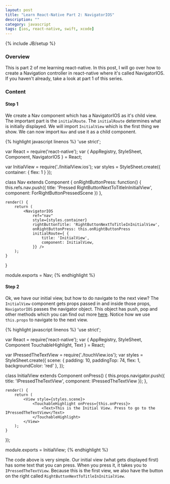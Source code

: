 ```yaml
---
layout: post
title: "Learn React-Native Part 2: NavigatorIOS"
description: ""
category: javascript
tags: [ios, react-native, swift, xcode]
---
```

{% include JB/setup %}

<!-- Overview -->
<h3>Overview</h3>

This is part 2 of me learning react-native. In this post, I will go over how to create a Navigation controller in react-native where it's called NavigatorIOS. If you haven't already, take a look at part 1 of this series.

<!-- Content -->
<h3>Content</h3>

<!-- Step 1 -->
<h4>Step 1</h4>

We create a Nav component which has a NavigatorIOS as it's child view. The important part is the `initialRoute`. The `initialRoute` determines what is initially displayed. We will import `InitialView` which is the first thing we show.
We can now import `Nav` and use it as a child component.

<!-- Code _______________________________________-->
{% highlight javascript linenos %}
'use strict';

var React = require('react-native');
var {
  AppRegistry,
  StyleSheet,
  Component,
  NavigatorIOS
} = React;

var InitialView = require('./InitialView.ios');
var styles = StyleSheet.create({
    container: {
        flex: 1
    }
});

class Nav extends Component {
    onRightButtonPress: function() {
        this.refs.nav.push({
            title: 'Pressed RightButtonNextToTitleInInitialView',
            component: ForRightButtonPressedScene
        })
    },

    render() {
        return (
            <NavigatorIOS
                ref="nav"
                style={styles.container}
                rightButtonTitle: 'RightButtonNextToTitleInInitialView',
                onRightButtonPress: this.onRightButtonPress
                initialRoute={ {
                    title: 'InitialView',
                    component: InitialView,
                }} />
        );
    }
}

module.exports = Nav;
{% endhighlight %}
<!-- /Code ^^^^^^^^^^^^^^^^^^^^^^^^^^^^^^^^^^^^^^-->

<!-- Step 2 -->
<h4>Step 2</h4>

Ok, we have our initial view, but how to do navigate to the next view? The `InitialView` component gets props passed in and inside those props, `NavigatorIOS` passes the navigator object. This object has push, pop and other methods which you can find out more [here](https://facebook.github.io/react-native/docs/navigatorios.html#content). Notice how we use `this.props` to navigate to the next view.

<!-- Code _______________________________________-->
{% highlight javascript linenos %}
'use strict';

var React = require('react-native');
var {
  AppRegistry,
  StyleSheet,
  Component
  TouchableHighlight,
  Text
} = React;

var IPressedTheTextView = require('./touchView.ios');
var styles = StyleSheet.create({
    scene: {
        padding: 10,
        paddingTop: 74,
        flex: 1,
        backgroundColor: 'red'
    },
});

class InitialView extends Component
    onPress() {
        this.props.navigator.push({
            title: 'IPressedTheTextView',
            component: IPressedTheTextView
        });
    },

    render() {
        return (
            <View style={styles.scene}>
                <TouchableHighlight onPress={this.onPress}>
                    <Text>This is the Initial View. Press to go to the IPressedTheTextView</Text>
                </TouchableHighlight>
            </View>
        );
    }
});

module.exports = InitialView;
{% endhighlight %}
<!-- /Code ^^^^^^^^^^^^^^^^^^^^^^^^^^^^^^^^^^^^^^-->


The code above is very simple. Our initial view (what gets displayed first) has some text that you can press. When you press it, it takes you to `IPressedTheTextView`. Because this is the first view, we also have the button on the right called `RightButtonNextToTitleInInitialView`.